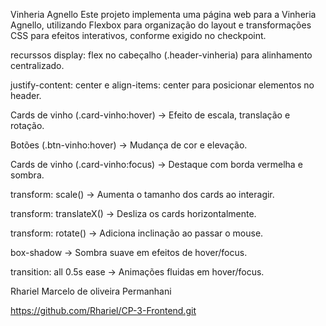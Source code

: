 Vinheria Agnello 
Este projeto implementa uma página web para a Vinheria Agnello, utilizando Flexbox para organização do layout e transformações CSS para efeitos interativos, conforme exigido no checkpoint.

recurssos
display: flex no cabeçalho (.header-vinheria) para alinhamento centralizado.

justify-content: center e align-items: center para posicionar elementos no header.

Cards de vinho (.card-vinho:hover) → Efeito de escala, translação e rotação.

Botões (.btn-vinho:hover) → Mudança de cor e elevação.

Cards de vinho (.card-vinho:focus) → Destaque com borda vermelha e sombra.

transform: scale() → Aumenta o tamanho dos cards ao interagir.

transform: translateX() → Desliza os cards horizontalmente.

transform: rotate() → Adiciona inclinação ao passar o mouse.

box-shadow → Sombra suave em efeitos de hover/focus.

transition: all 0.5s ease → Animações fluidas em hover/focus.

Rhariel Marcelo de oliveira Permanhani

https://github.com/Rhariel/CP-3-Frontend.git